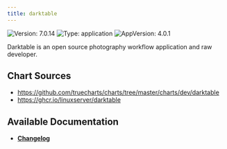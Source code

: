 ```yaml
---
title: darktable
---
```


![Version: 7.0.14](https://img.shields.io/badge/Version-7.0.14-informational?style=flat-square) ![Type: application](https://img.shields.io/badge/Type-application-informational?style=flat-square) ![AppVersion: 4.0.1](https://img.shields.io/badge/AppVersion-4.0.1-informational?style=flat-square)

Darktable is an open source photography workflow application and raw developer.

## Chart Sources

- https://github.com/truecharts/charts/tree/master/charts/dev/darktable
- https://ghcr.io/linuxserver/darktable

## Available Documentation

- [**Changelog**](./CHANGELOG.md)
